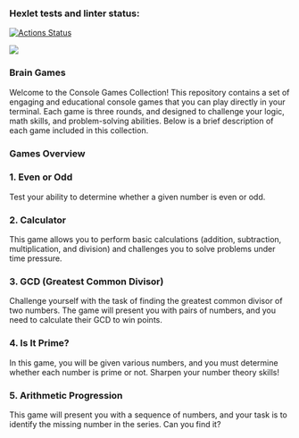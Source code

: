 ### Hexlet tests and linter status:
[![Actions Status](https://github.com/EphemeralSock/frontend-project-44/actions/workflows/hexlet-check.yml/badge.svg)](https://github.com/EphemeralSock/frontend-project-44/actions) 

<a href="https://codeclimate.com/github/EphemeralSock/frontend-project-44/maintainability"><img src="https://api.codeclimate.com/v1/badges/0a7520892f38183dfa80/maintainability" /></a>


### Brain Games 
Welcome to the Console Games Collection! This repository contains a set of engaging and educational console games that you can play directly in your terminal. Each game is three rounds, and designed to challenge your logic, math skills, and problem-solving abilities. Below is a brief description of each game included in this collection. 

### Games Overview 
### 1. Even or Odd
Test your ability to determine whether a given number is even or odd. 
### 2. Calculator
This game allows you to perform basic calculations (addition, subtraction, multiplication, and division) and challenges you to solve problems under time pressure. 

### 3. GCD (Greatest Common Divisor)
Challenge yourself with the task of finding the greatest common divisor of two numbers. The game will present you with pairs of numbers, and you need to calculate their GCD to win points. 

### 4. Is It Prime?
In this game, you will be given various numbers, and you must determine whether each number is prime or not. Sharpen your number theory skills! 

### 5. Arithmetic Progression
This game will present you with a sequence of numbers, and your task is to identify the missing number in the series. Can you find it? 

